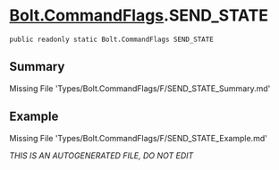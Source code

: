 # [Bolt.CommandFlags](Types/Bolt.CommandFlags.md).SEND_STATE
`public readonly static Bolt.CommandFlags SEND_STATE`
## Summary
Missing File 'Types/Bolt.CommandFlags/F/SEND_STATE_Summary.md'
## Example
Missing File 'Types/Bolt.CommandFlags/F/SEND_STATE_Example.md'

*THIS IS AN AUTOGENERATED FILE, DO NOT EDIT*
